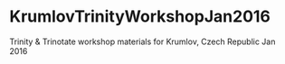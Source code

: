# KrumlovTrinityWorkshopJan2016
Trinity &amp; Trinotate workshop materials for Krumlov, Czech Republic Jan 2016
